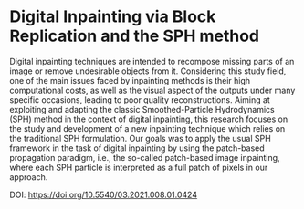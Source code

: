 # Digital Inpainting via Block Replication and the SPH method

Digital inpainting techniques are intended to recompose missing parts of an image or remove undesirable objects from it. Considering this study field, one of the main issues faced by inpainting methods is their high computational costs, as well as the visual aspect of the outputs under many specific occasions, leading to poor quality reconstructions. Aiming at exploiting and adapting the classic Smoothed-Particle Hydrodynamics (SPH) method in the context of digital inpainting, this research focuses on the study and development of a new inpainting technique which relies on the traditional SPH formulation. Our goals was to apply the usual SPH framework in the task of digital inpainting by using the patch-based propagation paradigm, i.e., the so-called patch-based image inpainting, where each SPH particle is interpreted as a full patch of pixels in our approach.

DOI: https://doi.org/10.5540/03.2021.008.01.0424
